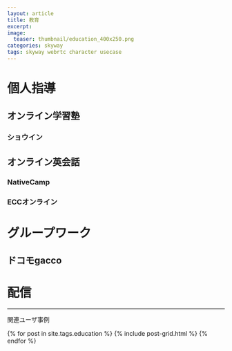 ```yaml
---
layout: article
title: 教育
excerpt: 
image:
  teaser: thumbnail/education_400x250.png
categories: skyway
tags: skyway webrtc character usecase
---
```


# 個人指導

## オンライン学習塾

### ショウイン

## オンライン英会話

### NativeCamp

### ECCオンライン

# グループワーク

## ドコモgacco

# 配信

<hr>

関連ユーザ事例

<div class="tiles">
{% for post in site.tags.education %}
  {% include post-grid.html %}
{% endfor %}
</div><!-- /.tiles -->